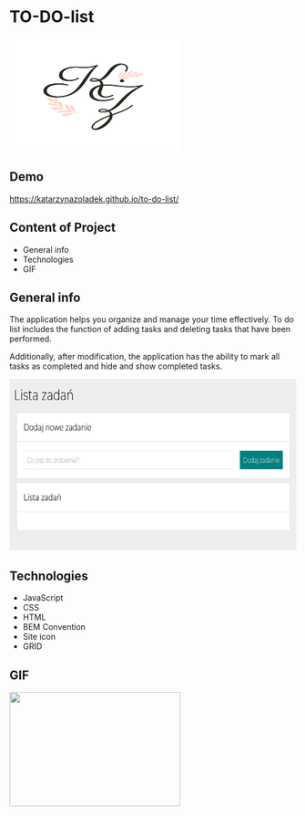 # TO-DO-list

<img src="https://github.com/KatarzynaZoladek/homepage/blob/main/images/share.png?raw=true" width="300" height="200"/>

## Demo

https://katarzynazoladek.github.io/to-do-list/

## Content of Project
- General info
- Technologies
- GIF

## General info
The application helps you organize and manage your time effectively. To do list includes the function of adding tasks and deleting tasks that have been performed.

Additionally, after modification, the application has the ability to mark all tasks as completed and hide and show completed tasks.

<img src="https://raw.githubusercontent.com/KatarzynaZoladek/to-do-list/main/images/screenshot.png" width="600" height="300">

## Technologies
- JavaScript
- CSS
- HTML
- BEM Convention
- Site icon
- GRID

## GIF
<img src="https://media.giphy.com/media/v1.Y2lkPTc5MGI3NjExMTlnNm50Z2RlejhidHJmYW94YnBnZGxpN2V1OG54NTBqOGk3cXBldyZlcD12MV9pbnRlcm5hbF9naWZfYnlfaWQmY3Q9Zw/jO2VAnKyAtgcSWxxVf/giphy.gif" width="300" height="200">
